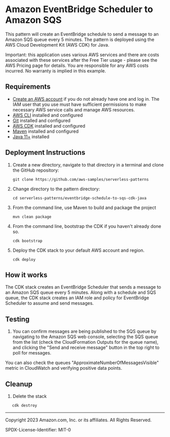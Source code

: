 # Amazon EventBridge Scheduler to Amazon SQS

This pattern will create an EventBridge schedule to send a message to an Amazon SQS queue every 5 minutes. The pattern is deployed using the AWS Cloud Development Kit (AWS CDK) for Java.

Important: this application uses various AWS services and there are costs associated with these services after the Free Tier usage - please see the AWS Pricing page for details. You are responsible for any AWS costs incurred. No warranty is implied in this example.

## Requirements
* [Create an AWS account](https://portal.aws.amazon.com/gp/aws/developer/registration/index.html) if you do not already have one and log in. The IAM user that you use must have sufficient permissions to make necessary AWS service calls and manage AWS resources.
* [AWS CLI](https://docs.aws.amazon.com/cli/latest/userguide/install-cliv2.html) installed and configured
* [Git](https://git-scm.com/book/en/v2/Getting-Started-Installing-Git) installed and configured
* [AWS CDK](https://docs.aws.amazon.com/cdk/latest/guide/cli.html) installed and configured
* [Maven](https://maven.apache.org/download.cgi) installed and configured
* [Java 11+](https://docs.aws.amazon.com/corretto/latest/corretto-11-ug/downloads-list.html) installed

## Deployment Instructions

1. Create a new directory, navigate to that directory in a terminal and clone the GitHub repository:
    ``` 
    git clone https://github.com/aws-samples/serverless-patterns
    ```
1. Change directory to the pattern directory:
    ```
    cd serverless-patterns/eventbridge-schedule-to-sqs-cdk-java
    ```
1. From the command line, use Maven to build and package the project
    ```
    mvn clean package
    ```
1. From the command line, bootstrap the CDK if you haven't already done so. 
    ```
    cdk bootstrap 
    ```
1. Deploy the CDK stack to your default AWS account and region. 
    ```
    cdk deploy
    ```

## How it works
The CDK stack creates an EventBridge Scheduler that sends a message to an Amazon SQS queue every 5 minutes. Along with a schedule and SQS queue, the CDK stack creates an IAM role and policy for EventBridge Scheduler to assume and send messages. 

## Testing
1. You can confirm messages are being published to the SQS queue by navigating to the Amazon SQS web console, selecting the SQS queue from the list (check the CloudFormation Outputs for the queue name), and clicking the "Send and receive message" button in the top right to poll for messages.

You can also check the queues "ApproximateNumberOfMessagesVisible" metric in CloudWatch and verifying positive data points. 

## Cleanup

1. Delete the stack
```bash
   cdk destroy
```
----
Copyright 2023 Amazon.com, Inc. or its affiliates. All Rights Reserved.

SPDX-License-Identifier: MIT-0
